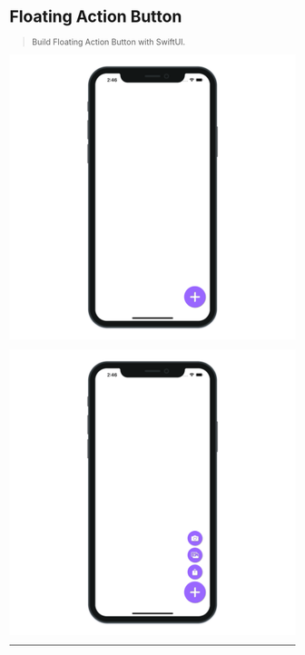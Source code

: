 # Floating Action Button

> Build Floating Action Button with SwiftUI.

![Floating Action Button 1](./FloatingActionButton_1.png "Floating Action Button 1")

![Floating Action Button 2](./FloatingActionButton_2.png "Floating Action Button 2")

---
